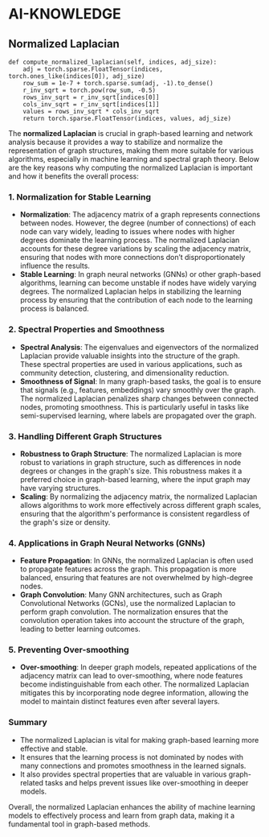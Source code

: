 # AI-KNOWLEDGE

## Normalized Laplacian
    def compute_normalized_laplacian(self, indices, adj_size):
        adj = torch.sparse.FloatTensor(indices, torch.ones_like(indices[0]), adj_size)
        row_sum = 1e-7 + torch.sparse.sum(adj, -1).to_dense()
        r_inv_sqrt = torch.pow(row_sum, -0.5)
        rows_inv_sqrt = r_inv_sqrt[indices[0]]
        cols_inv_sqrt = r_inv_sqrt[indices[1]]
        values = rows_inv_sqrt * cols_inv_sqrt
        return torch.sparse.FloatTensor(indices, values, adj_size)
The **normalized Laplacian** is crucial in graph-based learning and network analysis because it provides a way to stabilize and normalize the representation of graph structures, making them more suitable for various algorithms, especially in machine learning and spectral graph theory. Below are the key reasons why computing the normalized Laplacian is important and how it benefits the overall process:

### 1. **Normalization for Stable Learning**
- **Normalization**: The adjacency matrix of a graph represents connections between nodes. However, the degree (number of connections) of each node can vary widely, leading to issues where nodes with higher degrees dominate the learning process. The normalized Laplacian accounts for these degree variations by scaling the adjacency matrix, ensuring that nodes with more connections don’t disproportionately influence the results.
- **Stable Learning**: In graph neural networks (GNNs) or other graph-based algorithms, learning can become unstable if nodes have widely varying degrees. The normalized Laplacian helps in stabilizing the learning process by ensuring that the contribution of each node to the learning process is balanced.

### 2. **Spectral Properties and Smoothness**
- **Spectral Analysis**: The eigenvalues and eigenvectors of the normalized Laplacian provide valuable insights into the structure of the graph. These spectral properties are used in various applications, such as community detection, clustering, and dimensionality reduction.
- **Smoothness of Signal**: In many graph-based tasks, the goal is to ensure that signals (e.g., features, embeddings) vary smoothly over the graph. The normalized Laplacian penalizes sharp changes between connected nodes, promoting smoothness. This is particularly useful in tasks like semi-supervised learning, where labels are propagated over the graph.

### 3. **Handling Different Graph Structures**
- **Robustness to Graph Structure**: The normalized Laplacian is more robust to variations in graph structure, such as differences in node degrees or changes in the graph's size. This robustness makes it a preferred choice in graph-based learning, where the input graph may have varying structures.
- **Scaling**: By normalizing the adjacency matrix, the normalized Laplacian allows algorithms to work more effectively across different graph scales, ensuring that the algorithm's performance is consistent regardless of the graph's size or density.

### 4. **Applications in Graph Neural Networks (GNNs)**
- **Feature Propagation**: In GNNs, the normalized Laplacian is often used to propagate features across the graph. This propagation is more balanced, ensuring that features are not overwhelmed by high-degree nodes.
- **Graph Convolution**: Many GNN architectures, such as Graph Convolutional Networks (GCNs), use the normalized Laplacian to perform graph convolution. The normalization ensures that the convolution operation takes into account the structure of the graph, leading to better learning outcomes.

### 5. **Preventing Over-smoothing**
- **Over-smoothing**: In deeper graph models, repeated applications of the adjacency matrix can lead to over-smoothing, where node features become indistinguishable from each other. The normalized Laplacian mitigates this by incorporating node degree information, allowing the model to maintain distinct features even after several layers.

### Summary

- The normalized Laplacian is vital for making graph-based learning more effective and stable.
- It ensures that the learning process is not dominated by nodes with many connections and promotes smoothness in the learned signals.
- It also provides spectral properties that are valuable in various graph-related tasks and helps prevent issues like over-smoothing in deeper models.

Overall, the normalized Laplacian enhances the ability of machine learning models to effectively process and learn from graph data, making it a fundamental tool in graph-based methods.
